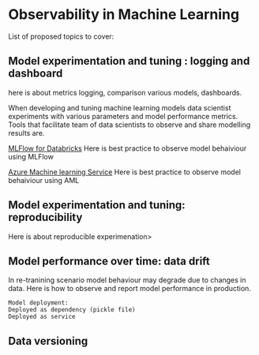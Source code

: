 # Observability in Machine Learning 

List of proposed topics to cover: 

## Model experimentation and tuning : logging and dashboard 

here is about metrics logging, comparison various models, dashboards.

When developing and tuning machine learning models data scientist experiments with various parameters
and model performance metrics. 
Tools that facilitate team of data scientists to observe and share modelling results are.

[MLFlow for Databricks](https://docs.microsoft.com/en-us/azure/databricks/applications/mlflow/)
Here is best practice to observe model behaiviour using MLFlow

[Azure Machine learning Service](https://ml.azure.com/)
Here is best practice to observe model behaiviour using AML 

## Model experimentation and tuning: reproducibility 
Here is about reproducible experimenation> 

## Model performance over time: data drift 
In re-tranining scenario model behaviour may degrade due to changes in data.
Here is how to observe and report model performance in production.

    Model deployment:
    Deployed as dependency (pickle file)  
    Deployed as service


## Data versioning 









